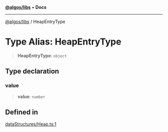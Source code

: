 [**@algos/libs**](../README.md) • **Docs**

***

[@algos/libs](../globals.md) / HeapEntryType

# Type Alias: HeapEntryType

> **HeapEntryType**: `object`

## Type declaration

### value

> **value**: `number`

## Defined in

[dataStructures/Heap.ts:1](https://bitbucket.org/vladbasin/algos/src/5a7ff036d2baf511556b0e58f1b60a1888b2ff2f/libs/algos/src/lib/dataStructures/Heap.ts#lines-1)
